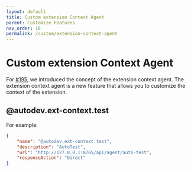 ```yaml
---
layout: default
title: Custom extension Context Agent
parent: Customize Features
nav_order: 16
permalink: /custom/extension-context-agent
---
```


# Custom extension Context Agent

For [#195](https://github.com/unit-mesh/auto-dev/issues/195), we introduced the concept of the extension context agent. 
The extension context agent is a new feature that allows you to customize the context of the extension.

## @autodev.ext-context.test

For example:

```json
{
    "name": "@autodev.ext-context.test",
    "description": "AutoTest",
    "url": "http://127.0.0.1:8765/api/agent/auto-test",
    "responseAction": "Direct"
}
```

